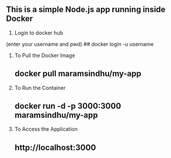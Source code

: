 ## This is a simple Node.js app running inside Docker
1.  Login to docker hub

   (enter your username and pwd)
    ## docker login -u username

1. To  Pull the Docker Image
    
   ## docker pull maramsindhu/my-app

2. To Run the Container
   
   ## docker run -d -p 3000:3000 maramsindhu/my-app

3. To Access the Application

    ## http://localhost:3000

